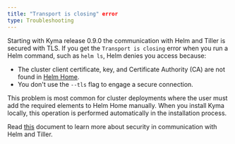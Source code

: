 ```yaml
---
title: "Transport is closing" error
type: Troubleshooting
---
```


Starting with Kyma release 0.9.0 the communication with Helm and Tiller is secured with TLS. If you get the `Transport is closing` error when you run a Helm command, such as `helm ls`, Helm denies you access because:

  - The cluster client certificate, key, and Certificate Authority (CA) are not found in [Helm Home](https://helm.sh/docs/glossary/#helm-home-helm-home).
  - You don't use the `--tls` flag to engage a secure connection.

This problem is most common for cluster deployments where the user must add the required elements to Helm Home manually. When you install Kyma locally, this operation is performed automatically in the installation process.

Read [this](components/security/#details-tls-in-tiller) document to learn more about security in communication with Helm and Tiller. 
